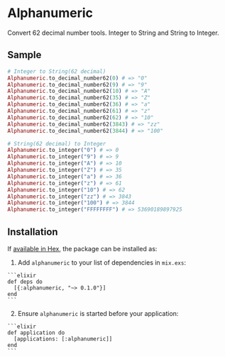 # Alphanumeric

Convert 62 decimal number tools. Integer to String and String to Integer.

## Sample

``` elixir
# Integer to String(62 decimal)
Alphanumeric.to_decimal_number62(0) # => "0"
Alphanumeric.to_decimal_number62(9) # => "9"
Alphanumeric.to_decimal_number62(10) # => "A"
Alphanumeric.to_decimal_number62(35) # => "Z"
Alphanumeric.to_decimal_number62(36) # => "a"
Alphanumeric.to_decimal_number62(61) # => "z"
Alphanumeric.to_decimal_number62(62) # => "10"
Alphanumeric.to_decimal_number62(3843) # => "zz"
Alphanumeric.to_decimal_number62(3844) # => "100"

# String(62 decimal) to Integer
Alphanumeric.to_integer("0") # => 0
Alphanumeric.to_integer("9") # => 9
Alphanumeric.to_integer("A") # => 10
Alphanumeric.to_integer("Z") # => 35
Alphanumeric.to_integer("a") # => 36
Alphanumeric.to_integer("z") # => 61
Alphanumeric.to_integer("10") # => 62
Alphanumeric.to_integer("zz") # => 3843
Alphanumeric.to_integer("100") # => 3844
Alphanumeric.to_integer("FFFFFFFF") # => 53690189897925
```

## Installation

If [available in Hex](https://hex.pm/docs/publish), the package can be installed as:

  1. Add `alphanumeric` to your list of dependencies in `mix.exs`:

    ```elixir
    def deps do
      [{:alphanumeric, "~> 0.1.0"}]
    end
    ```

  2. Ensure `alphanumeric` is started before your application:

    ```elixir
    def application do
      [applications: [:alphanumeric]]
    end
    ```
